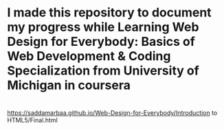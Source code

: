# I made this repository to document my progress while Learning Web Design for Everybody: Basics of Web Development & Coding Specialization from  University of Michigan in coursera


# 

https://saddamarbaa.github.io/Web-Design-for-Everybody/Introduction to HTML5/Final.html
